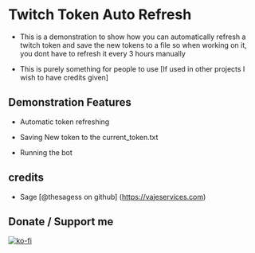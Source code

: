 # Twitch Token Auto Refresh

- This is a demonstration to show how you can automatically refresh a twitch token and save the new tokens to a file so when working on it, you dont have to refresh it every 3 hours manually

- This is purely something for people to use [If used in other projects I wish to have credits given]

## Demonstration Features

- Automatic token refreshing

- Saving New token to the current_token.txt

- Running the bot


## credits

- Sage [@thesagess on github] (https://vajeservices.com)

## Donate / Support me

[![ko-fi](https://ko-fi.com/img/githubbutton_sm.svg)](https://ko-fi.com/G2G2145GJR)